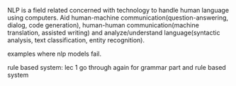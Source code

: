NLP is a field related concerned with technology to handle human language using computers.
Aid human-machine communication(question-answering, dialog, code generation), human-human communication(machine translation, assisted writing) and analyze/understand language(syntactic analysis, text classification, entity recognition).


examples where nlp models fail.

rule based system: lec 1 go through again for grammar part and rule based system
